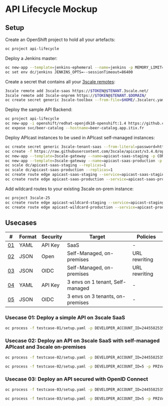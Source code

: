 # API Lifecycle Mockup

## Setup

Create an OpenShift project to hold all your artefacts:

```sh
oc project api-lifecycle
```

Deploy a Jenkins master:

```sh
oc new-app --template=jenkins-ephemeral --name=jenkins -p MEMORY_LIMIT=2Gi
oc set env dc/jenkins JENKINS_OPTS=--sessionTimeout=86400
```

Create a secret that contains all your [3scale remotes](https://github.com/3scale/3scale_toolbox/blob/master/docs/remotes.md):

```sh
3scale remote add 3scale-saas https://$TOKEN@$TENANT.3scale.net/
3scale remote add 3scale-onprem https://$TOKEN@$TENANT.$DOMAIN/
oc create secret generic 3scale-toolbox --from-file=$HOME/.3scalerc.yaml
```

Deploy the sample API Backend:

```sh
oc project api-lifecycle
oc new-app -i openshift/redhat-openjdk18-openshift:1.4 https://github.com/microcks/api-lifecycle.git --context-dir=/beer-catalog-demo/api-implementation --name=beer-catalog
oc expose svc/beer-catalog --hostname=beer-catalog.app.itix.fr
```

Deploy APIcast instances to be used in APIcast self-managed instances:

```sh
oc create secret generic 3scale-tenant-saas --from-literal=password=https://$TOKEN@$TENANT-admin.3scale.net
oc create -f https://raw.githubusercontent.com/3scale/apicast/v3.4.0/openshift/apicast-template.yml
oc new-app --template=3scale-gateway --name=apicast-saas-staging -p CONFIGURATION_URL_SECRET=3scale-tenant-saas -p CONFIGURATION_CACHE=0 -p RESPONSE_CODES=true -p LOG_LEVEL=info -p CONFIGURATION_LOADER=lazy -p APICAST_NAME=apicast-saas-staging -p DEPLOYMENT_ENVIRONMENT=sandbox -p IMAGE_NAME=quay.io/3scale/apicast:v3.4.0
oc new-app --template=3scale-gateway --name=apicast-saas-production -p CONFIGURATION_URL_SECRET=3scale-tenant-saas -p CONFIGURATION_CACHE=60 -p RESPONSE_CODES=true -p LOG_LEVEL=info -p CONFIGURATION_LOADER=boot -p APICAST_NAME=apicast-saas-production -p DEPLOYMENT_ENVIRONMENT=production -p IMAGE_NAME=quay.io/3scale/apicast:v3.4.0
oc scale dc/apicast-saas-staging --replicas=1
oc scale dc/apicast-saas-production --replicas=1
oc create route edge apicast-saas-staging --service=apicast-saas-staging --hostname=wildcard.saas-staging.app.itix.fr --insecure-policy=Allow --wildcard-policy=Subdomain
oc create route edge apicast-saas-production --service=apicast-saas-production --hostname=wildcard.saas-production.app.itix.fr --insecure-policy=Allow --wildcard-policy=Subdomain
```

Add wildcard routes to your existing 3scale on-prem instance:

```sh
oc project 3scale-25
oc create route edge apicast-wildcard-staging --service=apicast-staging --hostname=wildcard.onprem-staging.app.itix.fr --insecure-policy=Allow --wildcard-policy=Subdomain
oc create route edge apicast-wildcard-production --service=apicast-production --hostname=wildcard.onprem-production.app.itix.fr --insecure-policy=Allow --wildcard-policy=Subdomain
```

## Usecases

| #                  | Format | Security | Target                           | Policies            |
|--------------------|--------|----------|----------------------------------|---------------------|
| [01](testcase-01/) | YAML   | API Key  | SaaS                             | -                   |
| [02](testcase-02/) | JSON   | Open     | Self-Managed, on-premises        | URL rewriting       |
| [03](testcase-03/) | JSON   | OIDC     | Self-Managed, on-premises        | URL rewriting       |
| [04](testcase-04/) | YAML   | API Key  | 3 envs on 1 tenant, Self-managed | -                   |
| [05](testcase-05/) | JSON   | OIDC     | 3 envs on 3 tenants, on-premises | -                   |

### Usecase 01: Deploy a simple API on 3scale SaaS

```sh
oc process -f testcase-01/setup.yaml -p DEVELOPER_ACCOUNT_ID=2445582535751 -p PRIVATE_BASE_URL=http://beer-catalog.app.itix.fr |oc create -f -
```

### Usecase 02: Deploy an API on 3scale SaaS with self-managed APIcast and 3scale on-premises

```sh
oc process -f testcase-02/setup.yaml -p DEVELOPER_ACCOUNT_ID=2445582535751 -p PRIVATE_BASE_URL=http://beer-catalog.app.itix.fr -p TARGET_INSTANCE=3scale-saas -p PUBLIC_STAGING_WILDCARD_DOMAIN=nmasse-redhat-staging.app.itix.fr -p PUBLIC_PRODUCTION_WILDCARD_DOMAIN=nmasse-redhat-production.app.itix.fr |oc create -f -
```

```sh
oc process -f testcase-02/setup.yaml -p DEVELOPER_ACCOUNT_ID=5 -p PRIVATE_BASE_URL=http://beer-catalog.app.itix.fr -p TARGET_INSTANCE=3scale-onprem -p PUBLIC_STAGING_WILDCARD_DOMAIN=onprem-staging.app.itix.fr -p PUBLIC_PRODUCTION_WILDCARD_DOMAIN=onprem-production.app.itix.fr -p DISABLE_TLS_VALIDATION=yes |oc create -f -
```

### Usecase 03: Deploy an API secured with OpenID Connect

```sh
oc process -f testcase-03/setup.yaml -p DEVELOPER_ACCOUNT_ID=2445582535751 -p PRIVATE_BASE_URL=http://beer-catalog.app.itix.fr -p TARGET_INSTANCE=3scale-saas -p PUBLIC_STAGING_WILDCARD_DOMAIN=nmasse-redhat-staging.app.itix.fr -p PUBLIC_PRODUCTION_WILDCARD_DOMAIN=nmasse-redhat-production.app.itix.fr -p OIDC_ISSUER_ENDPOINT=https://$CLIENT_ID:$CLIENT_SECRET@$SSO_HOSTNAME/auth/realms/$REALM |oc create -f -
```

```sh
oc process -f testcase-03/setup.yaml -p DEVELOPER_ACCOUNT_ID=5 -p PRIVATE_BASE_URL=http://beer-catalog.app.itix.fr -p TARGET_INSTANCE=3scale-onprem -p PUBLIC_STAGING_WILDCARD_DOMAIN=onprem-staging.app.itix.fr -p PUBLIC_PRODUCTION_WILDCARD_DOMAIN=onprem-production.app.itix.fr -p DISABLE_TLS_VALIDATION=yes  -p OIDC_ISSUER_ENDPOINT=https://$CLIENT_ID:$CLIENT_SECRET@$SSO_HOSTNAME/auth/realms/$REALM |oc create -f -
```
